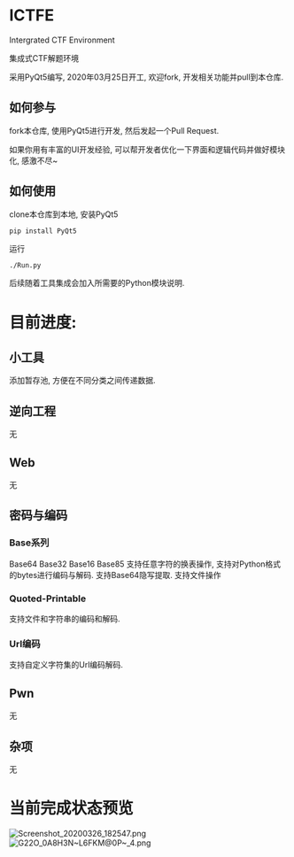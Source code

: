 # ICTFE
Intergrated CTF Environment

集成式CTF解题环境

采用PyQt5编写, 2020年03月25日开工, 欢迎fork, 开发相关功能并pull到本仓库.

## 如何参与

fork本仓库, 使用PyQt5进行开发, 然后发起一个Pull Request.

如果你用有丰富的UI开发经验, 可以帮开发者优化一下界面和逻辑代码并做好模块化, 感激不尽~

## 如何使用

clone本仓库到本地, 安装PyQt5

```python
pip install PyQt5
```

运行

```
./Run.py
```

后续随着工具集成会加入所需要的Python模块说明.

# 目前进度:

## 小工具

添加暂存池, 方便在不同分类之间传递数据.

## 逆向工程

无

## Web

无

## 密码与编码

### Base系列
Base64 Base32 Base16 Base85
支持任意字符的换表操作, 支持对Python格式的bytes进行编码与解码. 支持Base64隐写提取.
支持文件操作

### Quoted-Printable
支持文件和字符串的编码和解码.

### Url编码
支持自定义字符集的Url编码解码.

## Pwn

无

## 杂项

无

# 当前完成状态预览

![Screenshot_20200326_182547.png](https://i.loli.net/2020/03/26/UHQ7Zzprq2swl8t.png)
![G22O_0A8H3N~L6FKM@0P~_4.png](https://i.loli.net/2020/03/26/LjPTfAB3qwzxKSF.png)
